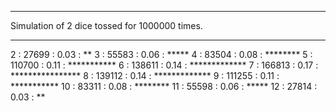 ***
Simulation of 2 dice tossed for 1000000 times.
***

 2 :      27699 : 0.03 : **
 3 :      55583 : 0.06 : *****
 4 :      83504 : 0.08 : ********
 5 :     110700 : 0.11 : ***********
 6 :     138611 : 0.14 : *************
 7 :     166813 : 0.17 : ****************
 8 :     139112 : 0.14 : *************
 9 :     111255 : 0.11 : ***********
10 :      83311 : 0.08 : ********
11 :      55598 : 0.06 : *****
12 :      27814 : 0.03 : **
